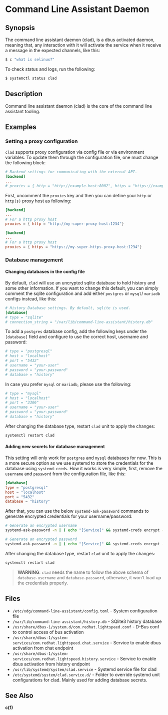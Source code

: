 # Command Line Assistant Daemon

## Synopsis

The command line assistant daemon (clad), is a dbus activated daemon, meaning that, any interaction with it will activate the service when it receive a message in the expected channels, like this:

```bash
$ c "what is selinux?"
```

To check status and logs, run the following:

```bash
$ systemctl status clad
```

## Description

Command line assistant daemon (clad) is the core of the command line assistant tooling.

## Examples

### Setting a proxy configuration

`clad` supports proxy configuration via config file or via environment variables. To update them through the configuration file, one must change the following block:

```toml
# Backend settings for communicating with the external API.
[backend]
...
# proxies = { http = "http://example-host:8002", https = "https://example-host:8002" }
```

First, uncomment the `proxies` key and then you can define your `http` or `http(s)` proxy host as following:

```toml
[backend]
...
# For a http proxy host
proxies = { http = "http://my-super-proxy-host:1234"}

[backend]
...
# For a http proxy host
proxies = { https = "https://my-super-https-proxy-host:1234"}
```

### Database management

#### Changing databases in the config file

By default, `clad` will use an uncrypted sqlite database to hold history and some other information. If you want to change this default, you can simply comment the sqlite configuration and add either `postgres` or `mysql`/ `mariadb` configs instead, like this:

```toml
# History Database settings. By default, sqlite is used.
[database]
# type = "sqlite"
# connection_string = "/var/lib/command-line-assistant/history.db"
```

To add a `postgres` database config, add the following keys under the `[database]` field and configure to use the correct host, username and password:

```toml
# type = "postgresql"
# host = "localhost"
# port = "5432"
# username = "your-user"
# password = "your-password"
# database = "history"
```

In case you prefer `mysql` or `mariadb`, please use the following:

```toml
# type = "mysql"
# host = "localhost"
# port = "3306"
# username = "your-user"
# password = "your-password"
# database = "history"
```

After changing the database type, restart `clad` unit to apply the changes:

```bash
systemctl restart clad
```

#### Adding new secrets for database management

This setting will only work for `postgres` and `mysql` databases for now. This is a more secure option as we use systemd to store the credentials for the database using `systemd-creds`. How it works is very simple, first, remove the `username` and `password` from the configuration file, like this:

```toml
[database]
type = "postgresql"
host = "localhost"
port = "5432"
database = "history"
```

After that, you can use the below `systemd-ask-password` commands to generate encrypted credentials for your username/password:

```bash
# Generate an encrypted username
systemd-ask-password -n | ( echo "[Service]" && systemd-creds encrypt --name=database-username -p - - ) >/etc/systemd/system/clad.service.d/50-username.conf

# Generate an encrypted password
systemd-ask-password -n | ( echo "[Service]" && systemd-creds encrypt --name=database-password -p - - ) >/etc/systemd/system/clad.service.d/50-password.conf
```

After changing the database type, restart `clad` unit to apply the changes:

```bash
systemctl restart clad
```

> **WARNING**: `clad` needs the name to follow the above schema of `database-username` and `database-password`, otherwise, it won't load up the credentials properly.

## Files

- `/etc/xdg/command-line-assistant/config.toml` - System configuration file
- `/var/lib/command-line-assistant/history.db` - SQlite3 history database
- `/usr/share/dbus-1/system.d/com.redhat.lightspeed.conf` - D-Bus conf to control access of bus activation
- `/usr/share/dbus-1/system-services/com.redhat.lightspeed.chat.service` - Service to enable dbus activation from chat endpoint
- `/usr/share/dbus-1/system-services/com.redhat.lightspeed.history.service` - Service to enable dbus activation from history endpoint
- `/usr/lib/systemd/system/clad.service` - Systemd service file for clad
- `/etc/systemd/system/clad.service.d/` - Folder to override systemd unit configurations for clad. Mainly used for adding database secrets.

## See Also

**c(1)**
